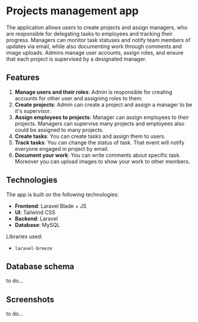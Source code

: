 # Projects management app

The application allows users to create projects and assign managers, who are responsible for delegating tasks to employees and tracking their progress. Managers can monitor task statuses and notify team members of updates via email, while also documenting work through comments and image uploads. Admins manage user accounts, assign roles, and ensure that each project is supervised by a designated manager.

## Features

1. **Manage users and their roles**: Admin is responsible for creating accounts for other user and assigning roles to them.
2. **Create projects**: Admin can create a project and assign a manager to be it's supervisor.
3. **Assign employees to projects**: Manager can assign employees to their projects. Managers can supervise many projects and employees also could be assigned to many projects.
4. **Create tasks**: You can create tasks and assign them to users.
5. **Track tasks**: You can change the status of task. That event will notify everyone engaged in project by email.
6. **Document your work**: You can write comments about specific task. Moreover you can upload images to show your work to other members.

## Technologies

The app is built on the following technologies:
- **Frontend**: Laravel Blade + JS
- **UI**: Tailwind CSS
- **Backend**: Laravel
- **Database**: MySQL

Libraries used:
- `laravel-breeze`

## Database schema
to do...

## Screenshots
to do...
